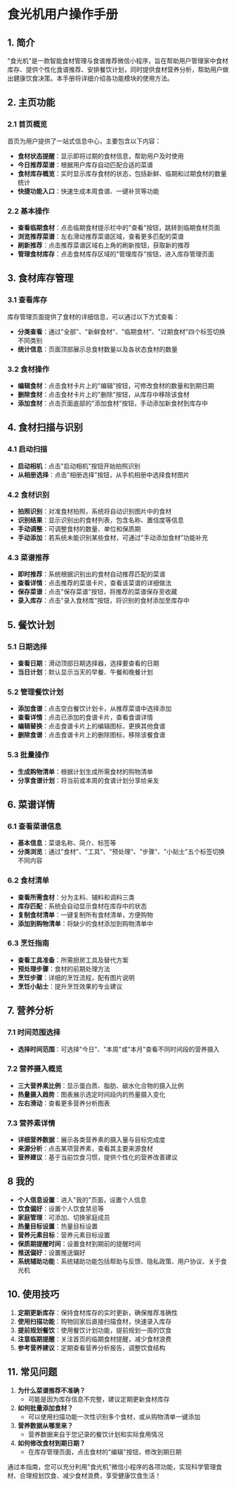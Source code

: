 # 食光机用户操作手册

## 1. 简介

"食光机"是一款智能食材管理与食谱推荐微信小程序，旨在帮助用户管理家中食材库存、提供个性化食谱推荐、安排餐饮计划，同时提供食材营养分析，帮助用户做出健康饮食决策。本手册将详细介绍各功能模块的使用方法。

## 2. 主页功能

### 2.1 首页概览

首页为用户提供了一站式信息中心，主要包含以下内容：

- **食材状态提醒**：显示即将过期的食材信息，帮助用户及时使用
- **今日推荐菜谱**：根据用户库存自动匹配合适的菜谱
- **食材库存概览**：实时显示库存食材的状态，包括新鲜、临期和过期食材的数量统计
- **快捷功能入口**：快速生成本周食谱、一键补货等功能

### 2.2 基本操作

- **查看临期食材**：点击临期食材提示栏中的"查看"按钮，跳转到临期食材页面
- **浏览推荐菜谱**：左右滑动推荐菜谱区域，查看更多匹配的菜谱
- **刷新推荐**：点击推荐菜谱区域右上角的刷新按钮，获取新的推荐
- **管理食材库存**：点击食材库存区域的"管理库存"按钮，进入库存管理页面

## 3. 食材库存管理

### 3.1 查看库存

库存管理页面提供了食材的详细信息，可以通过以下方式查看：

- **分类查看**：通过"全部"、"新鲜食材"、"临期食材"、"过期食材"四个标签切换不同类别
- **统计信息**：页面顶部展示总食材数量以及各状态食材的数量

### 3.2 食材操作

- **编辑食材**：点击食材卡片上的"编辑"按钮，可修改食材的数量和到期日期
- **删除食材**：点击食材卡片上的"删除"按钮，从库存中移除该食材
- **添加食材**：点击页面底部的"添加食材"按钮，手动添加新食材到库存中

## 4. 食材扫描与识别

### 4.1 启动扫描

- **启动相机**：点击"启动相机"按钮开始拍照识别
- **从相册选择**：点击"相册选择"按钮，从手机相册中选择食材图片

### 4.2 食材识别

- **拍照识别**：对准食材拍照，系统将自动识别图片中的食材
- **识别结果**：显示识别出的食材列表，包含名称、置信度等信息
- **手动调整**：可调整食材的数量、单位和保质期
- **手动添加**：若系统未能识别某些食材，可通过"手动添加食材"功能补充

### 4.3 菜谱推荐

- **即时推荐**：系统根据识别出的食材自动推荐匹配的菜谱
- **查看详情**：点击推荐的菜谱卡片，查看该菜谱的详细做法
- **保存菜谱**：点击"保存菜谱"按钮，将推荐的菜谱保存至收藏
- **录入库存**：点击"录入食材库"按钮，将识别的食材添加至库存中

## 5. 餐饮计划

### 5.1 日期选择

- **查看日期**：滑动顶部日期选择器，选择要查看的日期
- **当日计划**：默认显示当天的早餐、午餐和晚餐计划

### 5.2 管理餐饮计划

- **添加食谱**：点击空白餐饮计划卡，从推荐菜谱中选择添加
- **查看详情**：点击已添加的食谱卡片，查看食谱详情
- **编辑替换**：点击食谱卡片上的编辑图标，更换其他食谱
- **删除食谱**：点击食谱卡片上的删除图标，移除该餐食谱

### 5.3 批量操作

- **生成购物清单**：根据计划生成所需食材的购物清单
- **分享食谱计划**：将当前或本周的食谱计划分享给亲友

## 6. 菜谱详情

### 6.1 查看菜谱信息

- **基本信息**：菜谱名称、简介、标签等
- **分类浏览**：通过"食材"、"工具"、"预处理"、"步骤"、"小贴士"五个标签切换不同内容

### 6.2 食材清单

- **查看所需食材**：分为主料、辅料和调料三类
- **库存匹配**：系统会自动显示食材在库存中的状态
- **复制食材清单**：一键复制所有食材清单，方便购物
- **添加到购物清单**：将缺少的食材添加到购物清单中

### 6.3 烹饪指南

- **查看工具准备**：所需厨房工具及替代方案
- **预处理步骤**：食材的前期处理方法
- **烹饪步骤**：详细的烹饪流程，配有图片说明
- **烹饪小贴士**：提升烹饪效果的专业建议

## 7. 营养分析

### 7.1 时间范围选择

- **选择时间范围**：可选择"今日"、"本周"或"本月"查看不同时间段的营养摄入

### 7.2 营养摄入概览

- **三大营养素比例**：显示蛋白质、脂肪、碳水化合物的摄入比例
- **热量摄入趋势**：图表展示选定时间段内的热量摄入变化
- **左右滑动**：查看更多营养分析图表

### 7.3 营养素详情

- **详细营养数据**：展示各类营养素的摄入量与目标完成度
- **来源分析**：点击某项营养素，查看其主要来源食材
- **营养建议**：基于当前饮食习惯，提供个性化的营养改善建议


## 8 我的

- **个人信息设置**：进入"我的"页面，设置个人信息
- **饮食偏好**：设置个人饮食禁忌等
- **家庭管理**：可添加、切换家庭成员
- **热量目标设置**：热量目标设置
- **营养元素目标**：营养元素目标设置
- **保质期提醒时间**：设置食材到期前的提醒时间
- **推送偏好**：设置推送偏好
- **系统辅助功能**：系统辅助功能包括帮助与反馈、隐私政策、用户协议、关于食光机




## 10. 使用技巧

1. **定期更新库存**：保持食材库存的实时更新，确保推荐准确性
2. **使用扫描功能**：购物回家后直接扫描食材，快速录入库存
3. **提前规划餐饮**：使用餐饮计划功能，提前规划一周的饮食
4. **注意临期提醒**：关注首页的临期食材提醒，减少食材浪费
5. **参考营养建议**：定期查看营养分析报告，调整饮食结构

## 11. 常见问题

1. **为什么菜谱推荐不准确？**
   - 可能是因为库存信息不完整，建议定期更新食材库存
2. **如何批量添加食材？**
   - 可以使用扫描功能一次性识别多个食材，或从购物清单一键添加
3. **营养数据从哪里来？**
   - 营养数据来自于您记录的餐饮计划和实际食用情况
5. **如何修改食材到期日期？**
   - 在库存管理页面，点击食材的"编辑"按钮，修改到期日期

通过本指南，您可以充分利用"食光机"微信小程序的各项功能，实现科学管理食材、合理规划饮食、减少食材浪费，享受健康饮食生活！
